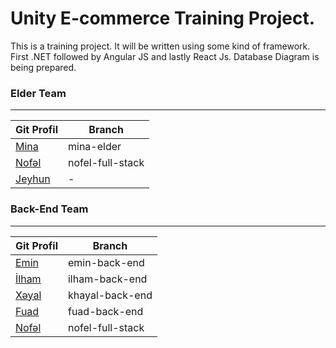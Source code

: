 # Unity E-commerce Training Project.
This is a training project. It will be written using some kind of framework. First .NET followed by Angular JS and lastly React Js.
Database Diagram is being prepared.

### Elder Team
***

| Git Profil | Branch| 
|--|--|
| [Mina](https://github.com/Minayaff) | mina-elder |
| [Nofəl](https://github.com/DrMadWill) | nofel-full-stack |
| [Jeyhun](https://github.com/jeyhunr) | - |

### Back-End Team
***
| Git Profil | Branch| 
|--|--|
| [Emin](https://github.com/EminElekberov) | emin-back-end |
| [İlham](https://github.com/IlhamBinyetov) | ilham-back-end |  
| [Xəyal](https://github.com/khayalsv) | khayal-back-end |  
| [Fuad](https://github.com/fuadmuradov) | fuad-back-end |  
| [Nofəl](https://github.com/DrMadWill) | nofel-full-stack |
